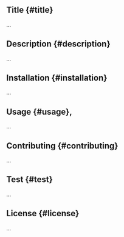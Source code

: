 ## Title {#title}
...

## Description {#description}
...

## Installation {#installation}
...

## Usage {#usage},
...

## Contributing {#contributing}
...

## Test {#test}
...

## License {#license}
...